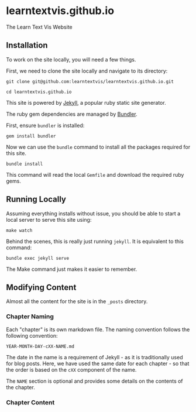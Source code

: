 # learntextvis.github.io

The Learn Text Vis Website


## Installation

To work on the site locally, you will need a few things.

First, we need to clone the site locally and navigate to its directory:

```
git clone git@github.com:learntextvis/learntextvis.github.io.git

cd learntextvis.github.io
```

This site is powered by [Jekyll](https://jekyllrb.com/), a popular ruby static site generator.

The ruby gem dependencies are managed by [Bundler](http://bundler.io/).

First, ensure `bundler` is installed:

```
gem install bundler
```

Now we can use the `bundle` command to install all the packages required for this site.

```
bundle install
```

This command will read the local `Gemfile` and download the required ruby gems.

## Running Locally

Assuming everything installs without issue, you should be able to start a local server to serve this site using:

```
make watch
```

Behind the scenes, this is really just running `jekyll`. It is equivalent to this command:

```
bundle exec jekyll serve
```

The Make command just makes it easier to remember.

## Modifying Content

Almost all the content for the site is in the `_posts` directory.

### Chapter Naming

Each "chapter" is its own markdown file. The naming convention follows the following convention:

```
YEAR-MONTH-DAY-cXX-NAME.md
```

The date in the name is a requirement of Jekyll - as it is traditionally used for blog posts. Here, we have used the same date for each chapter - so that the order is based on the `cXX` component of the name.

The `NAME` section is optional and provides some details on the contents of the chapter.

### Chapter Content
